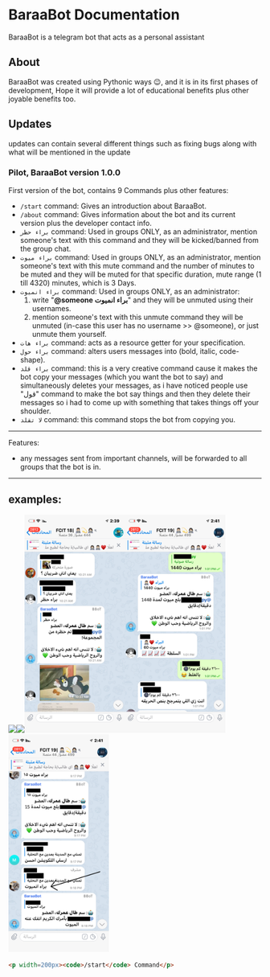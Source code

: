 # BaraaBot Documentation
BaraaBot is a telegram bot that acts as a personal assistant
## About
BaraaBot was created using Pythonic ways 😉, and it is in its first phases of development, Hope it will provide a lot of educational benefits plus other joyable benefits too.
## Updates
updates can contain several different things such as fixing bugs along with what will be mentioned in the update
### Pilot, BaraaBot version 1.0.0
First version of the bot, contains 9 Commands plus other features:
- `/start` command: Gives an introduction about BaraaBot.
- `/about` command: Gives information about the bot and its current version plus the developer contact info.
- `براء حظر` command: Used in groups ONLY, as an administrator, mention someone's text with this command and they will be kicked/banned from the group chat.
- `براء ميوت` command: Used in groups ONLY, as an administrator, mention someone's text with this mute command and the number of minutes to be muted and they will be muted for that specific duration, mute range (1 till 4320) minutes, which is 3 Days.
- `براء انميوت` command: Used in groups ONLY, as an administrator:
  1. write "**@someone براء انميوت**" and they will be unmuted using their usernames.
  2. mention someone's text with this unmute command they will be unmuted (in-case this user has no username >> @someone), or just unmute them yourself.
- `براء هات` command: acts as a resource getter for your specification.
- `براء حول` command: alters users messages into (bold, italic, code-shape).
- `براء قلد` command: this is a very creative command cause it makes the bot copy your messages (which you want the bot to say) and simultaneously deletes your messages, as i have noticed people use "قول" command to make the bot say things and then they delete their messages so i had to come up with something that takes things off your shoulder.
- `لا تقلد` command: this command stops the bot from copying you.
-----
Features:
- any messages sent from important channels, will be forwarded to all groups that the bot is in.
----
examples:
----
<img src="images/startCommand.gif" width="200" /><img src="images/aboutCommand.gif" width="200" /><img src="images/banCommand.jpg" width="200" /><img src="images/muteCommand.jpg" width="200" /><img src="images/unmuteCommand.jpg" width="200" />
```html
<p width=200px><code>/start</code> Command</p>
```
